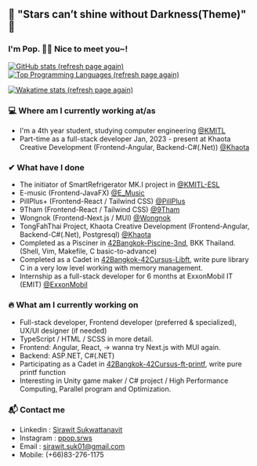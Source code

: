 ## 🌟 "Stars can’t shine without Darkness(Theme)" 🌟
<!-- [![spotify-github-profile](https://spotify-github-profile.vercel.app/api/view?uid=314syv3rgch3ver4cqoepjuyrb5a&cover_image=false&theme=default&bar_color_cover=false)](https://open.spotify.com/playlist/37i9dQZF1E35jB9haBulio) -->

### I'm Pop. 👋😄 Nice to meet you~!
[![GitHub stats (refresh page again)](https://github-readme-stats-sirawit-suk.vercel.app/api?username=sirawit-suk&show_icons=true&theme=slateorange&hide_border=true)](https://github.com/anuraghazra/github-readme-stats)
[![Top Programming Languages (refresh page again)](https://github-readme-stats-sirawit-suk.vercel.app/api/top-langs/?username=sirawit-suk&layout=compact&theme=slateorange&hide_border=true&langs_count=10)](https://github.com/anuraghazra/github-readme-stats)

[![Wakatime stats (refresh page again)](https://github-readme-stats-sirawit-suk.vercel.app/api/wakatime?username=popeyeza12&theme=slateorange&layout=compact&hide_border=true&v=2)
](https://wakatime.com/dashboard)

### 💻 Where am I currently working at/as
- I'm a 4th year student, studying computer engineering [@KMITL](https://www.kmitl.ac.th)
- Part-time as a full-stack developer Jan, 2023 - present at Khaota Creative Development (Frontend-Angular, Backend-C#(.Net)) [@Khaota](http://www.khaota.com/th/index.html)


### ✔ What have I done
- The initiator of SmartRefrigerator MK.I project in [@KMITL-ESL](https://github.com/KMITL-ESL)
- E-music (Frontend-JavaFX) [@E_Music](https://github.com/Poomipat-Ch/E_Music)
- PillPlus+ (Frontend-React / Tailwind CSS) [@PillPlus](https://github.com/PillPlus-Team)
- 9Tham (Frontend-React / Tailwind CSS) [@9Tham](https://github.com/SOFT-STUDIO-GROUPWORK)
- Wongnok (Frontend-Next.js / MUI) [@Wongnok](https://github.com/TOC-GROUPWORK)
- TongFahThai Project, Khaota Creative Development (Frontend-Angular, Backend-C#(.Net), Postgresql) [@Khaota](http://www.khaota.com/th/index.html)
- Completed as a Pisciner in [42Bangkok-Piscine-3nd](https://github.com/sirawit-suk/42Bangkok-Piscine-3nd), BKK Thailand. (Shell, Vim, Makefile, C basic-to-advance)
- Completed as a Cadet in [42Bangkok-42Cursus-Libft](https://github.com/sirawit-suk/42BKK-42Cursus-Libft), write pure library C in a very low level working with memory management.
- Internship as a full-stack developer for 6 months at ExxonMobil IT (EMIT) [@ExxonMobil](https://github.com/ExxonMobil)

### 🔥 What am I currently working on
- Full-stack developer, Frontend developer (preferred & specialized), UX/UI designer (if needed)
- TypeScript / HTML / SCSS in more detail.
- Frontend: Angular, React, -> wanna try Next.js with MUI again.
- Backend: ASP.NET, C#(.NET)
- Participating as a Cadet in [42Bangkok-42Cursus-ft-printf](https://github.com/sirawit-suk/42BKK-42Cursus-ft-printf), write pure printf function
- Interesting in Unity game maker / C# project / High Performance Computing, Parallel program and Optimization.

### 📬 Contact me
- Linkedin : [Sirawit Sukwattanavit](https://www.linkedin.com/in/sirawit-suk/)
- Instagram : [ppop.srws](https://www.instagram.com/ppop.srws/)
- Email : sirawit.suk01@gmail.com
- Mobile: (+66)83-276-1175


<!-- my fav theme
- monokai
- slateorange
-->



<!--
**sirawit-suk/sirawit-suk** is a ✨ _special_ ✨ repository because its `README.md` (this file) appears on your GitHub profile.
Here are some ideas to get you started:
- 🔭 I’m currently working on ...
- 🌱 I’m currently learning ...
- 👯 I’m looking to collaborate on ...
- 🤔 I’m looking for help with ...
- 💬 Ask me about ...
- 📫 How to reach me: ...
- 😄 Pronouns: ...
- ⚡ Fun fact: ...
-->
